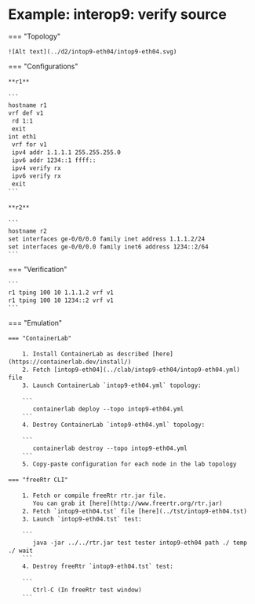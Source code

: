 # Example: interop9: verify source

=== "Topology"

    ![Alt text](../d2/intop9-eth04/intop9-eth04.svg)

=== "Configurations"

    **r1**

    ```
    hostname r1
    vrf def v1
     rd 1:1
     exit
    int eth1
     vrf for v1
     ipv4 addr 1.1.1.1 255.255.255.0
     ipv6 addr 1234::1 ffff::
     ipv4 verify rx
     ipv6 verify rx
     exit
    ```

    **r2**

    ```
    hostname r2
    set interfaces ge-0/0/0.0 family inet address 1.1.1.2/24
    set interfaces ge-0/0/0.0 family inet6 address 1234::2/64
    ```

=== "Verification"

    ```
    r1 tping 100 10 1.1.1.2 vrf v1
    r1 tping 100 10 1234::2 vrf v1
    ```

=== "Emulation"

    === "ContainerLab"

        1. Install ContainerLab as described [here](https://containerlab.dev/install/)  
        2. Fetch [intop9-eth04](../clab/intop9-eth04/intop9-eth04.yml) file  
        3. Launch ContainerLab `intop9-eth04.yml` topology:  

        ```
           containerlab deploy --topo intop9-eth04.yml  
        ```
        4. Destroy ContainerLab `intop9-eth04.yml` topology:  

        ```
           containerlab destroy --topo intop9-eth04.yml  
        ```
        5. Copy-paste configuration for each node in the lab topology

    === "freeRtr CLI"

        1. Fetch or compile freeRtr rtr.jar file.  
           You can grab it [here](http://www.freertr.org/rtr.jar)  
        2. Fetch `intop9-eth04.tst` file [here](../tst/intop9-eth04.tst)  
        3. Launch `intop9-eth04.tst` test:  

        ```
           java -jar ../../rtr.jar test tester intop9-eth04 path ./ temp ./ wait
        ```
        4. Destroy freeRtr `intop9-eth04.tst` test:  

        ```
           Ctrl-C (In freeRtr test window)
        ```

